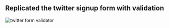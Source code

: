 ## Replicated the twitter signup form with validation

![twitter form validator](https://github.com/devTam/Twitter-form-validator/blob/master/tweet.gif)